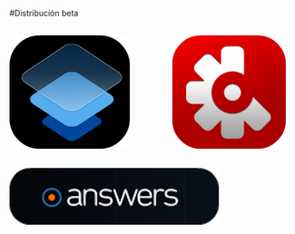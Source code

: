 #Distribución beta
<br />
<br />

![Fabric][fabric]
&nbsp;&nbsp;&nbsp;&nbsp;&nbsp;&nbsp;&nbsp;&nbsp;
&nbsp;&nbsp;&nbsp;&nbsp;&nbsp;&nbsp;&nbsp;&nbsp;
![Crashlytics][crashlytics]
<br /><br />

![Answers][answers]

[fabric]: images/fabric-200.png
[crashlytics]: images/crashlytics-200.png
[answers]: images/answers-100.png
